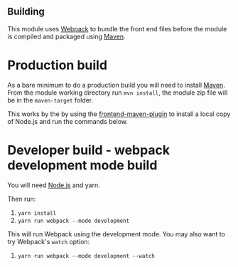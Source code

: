 ## Building
This module uses [Webpack](https://webpack.js.org/) to bundle the front end files before the module
is compiled and packaged using [Maven](https://maven.apache.org/).

# Production build
As a bare minimum to do a production build you will need to install [Maven](https://maven.apache.org/).
From the module working directory run `mvn install`, the module zip file will be in the `maven-target` folder.

This works by the by using the [frontend-maven-plugin](https://github.com/eirslett/frontend-maven-plugin) to install a local copy
of Node.js and run the commands below.

# Developer build - webpack development mode build
You will need [Node.js](https://nodejs.org/) and yarn.

Then run:
1. `yarn install`
2. `yarn run webpack --mode development`

This will run Webpack using the development mode. You may also want to try Webpack's `watch` option:
1. `yarn run webpack --mode development --watch`
